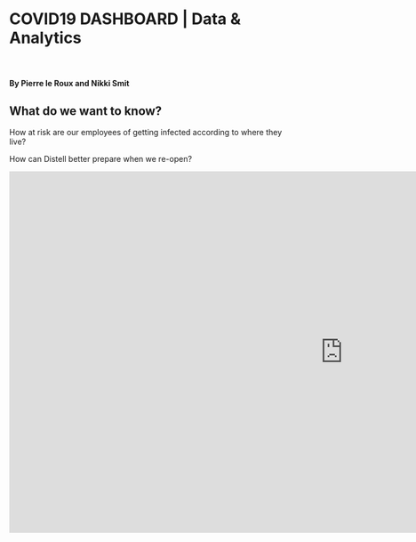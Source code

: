 
  <style>
    p{
     align=”justify”;
    }
 </style>
 
<h1> 
COVID19 DASHBOARD | Data & Analytics
</h1> <br>

<h4> By Pierre le Roux and Nikki Smit </h4>

<h2> 
What do we want to know?  <br>
</h2> 

<p>How at risk are our employees of getting infected according to where they live?

How can Distell better prepare when we re-open? <br> </p>


<iframe seamless frameborder="0" src="https://public.tableau.com/views/BrooklynAnalysis-Map/BrooklynStreets?:display_count=y&publish=yes&:origin=viz_share_link:showVizHome=no&:embed=true" width = '1200' height = '650' scrolling='yes' ></iframe> 






 




